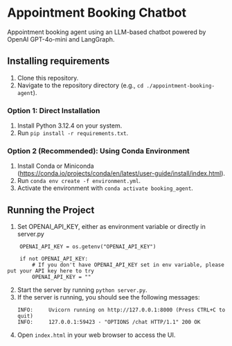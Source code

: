 # Appointment Booking Chatbot
Appointment booking agent using an LLM-based chatbot powered by OpenAI GPT-4o-mini and LangGraph.

## Installing requirements
1. Clone this repository.
2. Navigate to the repository directory (e.g., `cd ./appointment-booking-agent`).
### Option 1: Direct Installation
1. Install Python 3.12.4 on your system.
2. Run `pip install -r requirements.txt`.

### Option 2 (Recommended): Using Conda Environment
1. Install Conda or Miniconda (https://conda.io/projects/conda/en/latest/user-guide/install/index.html).
2. Run `conda env create -f environment.yml`.
3. Activate the environment with `conda activate booking_agent`.

## Running the Project
1. Set OPENAI_API_KEY, either as environment variable or directly in server.py
```
    OPENAI_API_KEY = os.getenv("OPENAI_API_KEY")
    
    if not OPENAI_API_KEY:
        # If you don't have OPENAI_API_KEY set in env variable, please put your API key here to try
        OPENAI_API_KEY = ""
```
2. Start the server by running `python server.py`.
3. If the server is running, you should see the following messages:
    ```
    INFO:     Uvicorn running on http://127.0.0.1:8000 (Press CTRL+C to quit)
    INFO:     127.0.0.1:59423 - "OPTIONS /chat HTTP/1.1" 200 OK
    ```
4. Open `index.html` in your web browser to access the UI.
